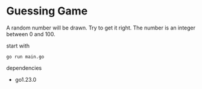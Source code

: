 # Guessing Game

A random number will be drawn. Try to get it right. The number is an integer between 0 and 100.

start with
```
go run main.go
```

dependencies
- go1.23.0
